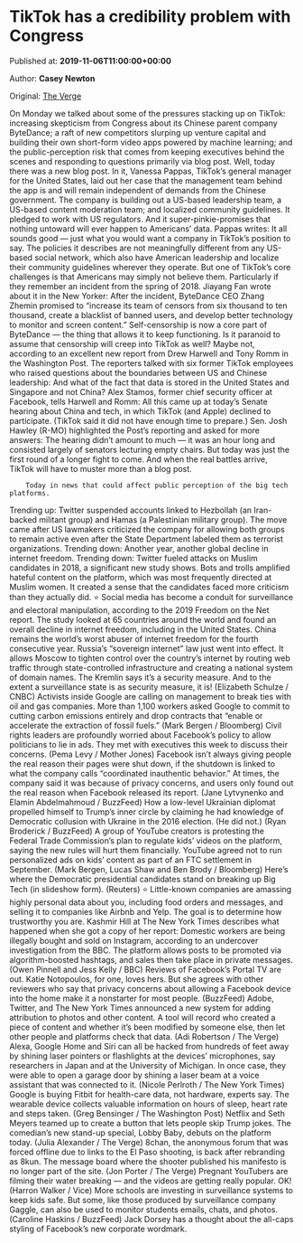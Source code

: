 
# TikTok has a credibility problem with Congress

Published at: **2019-11-06T11:00:00+00:00**

Author: **Casey Newton**

Original: [The Verge](https://www.theverge.com/interface/2019/11/6/20950007/tiktok-congress-hearing-josh-hawley-censorship-china)

On Monday we talked about some of the pressures stacking up on TikTok: increasing skepticism from Congress about its Chinese parent company ByteDance; a raft of new competitors slurping up venture capital and building their own short-form video apps powered by machine learning; and the public-perception risk that comes from keeping executives behind the scenes and responding to questions primarily via blog post.
Well, today there was a new blog post.
In it, Vanessa Pappas, TikTok’s general manager for the United States, laid out her case that the management team behind the app is and will remain independent of demands from the Chinese government. The company is building out a US-based leadership team, a US-based content moderation team; and localized community guidelines. It pledged to work with US regulators. And it super-pinkie-promises that nothing untoward will ever happen to Americans’ data. Pappas writes:
It all sounds good — just what you would want a company in TikTok’s position to say. The policies it describes are not meaningfully different from any US-based social network, which also have American leadership and localize their community guidelines wherever they operate.
But one of TikTok’s core challenges is that Americans may simply not believe them. Particularly if they remember an incident from the spring of 2018. Jiayang Fan wrote about it in the New Yorker:
After the incident, ByteDance CEO Zhang Zhemin promised to “increase its team of censors from six thousand to ten thousand, create a blacklist of banned users, and develop better technology to monitor and screen content.” Self-censorship is now a core part of ByteDance — the thing that allows it to keep functioning. Is it paranoid to assume that censorship will creep into TikTok as well?
Maybe not, according to an excellent new report from Drew Harwell and Tony Romm in the Washington Post. The reporters talked with six former TikTok employees who raised questions about the boundaries between US and Chinese leadership:
And what of the fact that data is stored in the United States and Singapore and not China? Alex Stamos, former chief security officer at Facebook, tells Harwell and Romm:
All this came up at today’s Senate hearing about China and tech, in which TikTok (and Apple) declined to participate. (TikTok said it did not have enough time to prepare.) Sen. Josh Hawley (R-MO) highlighted the Post’s reporting and asked for more answers:
The hearing didn’t amount to much — it was an hour long and consisted largely of senators lecturing empty chairs. But today was just the first round of a longer fight to come. And when the real battles arrive, TikTok will have to muster more than a blog post.

        Today in news that could affect public perception of the big tech platforms.
      
Trending up: Twitter suspended accounts linked to Hezbollah (an Iran-backed militant group) and Hamas (a Palestinian military group). The move came after US lawmakers criticized the company for allowing both groups to remain active even after the State Department labeled them as terrorist organizations.
Trending down: Another year, another global decline in internet freedom.
Trending down: Twitter fueled attacks on Muslim candidates in 2018, a significant new study shows. Bots and trolls amplified hateful content on the platform, which was most frequently directed at Muslim women. It created a sense that the candidates faced more criticism than they actually did.
⭐ Social media has become a conduit for surveillance and electoral manipulation, according to the 2019 Freedom on the Net report. The study looked at 65 countries around the world and found an overall decline in internet freedom, including in the United States. China remains the world’s worst abuser of internet freedom for the fourth consecutive year.
Russia’s “sovereign internet” law just went into effect. It allows Moscow to tighten control over the country’s internet by routing web traffic through state-controlled infrastructure and creating a national system of domain names. The Kremlin says it’s a security measure. And to the extent a surveillance state is as security measure, it is! (Elizabeth Schulze / CNBC)
Activists inside Google are calling on management to break ties with oil and gas companies. More than 1,100 workers asked Google to commit to cutting carbon emissions entirely and drop contracts that “enable or accelerate the extraction of fossil fuels.” (Mark Bergen / Bloomberg)
Civil rights leaders are profoundly worried about Facebook’s policy to allow politicians to lie in ads. They met with executives this week to discuss their concerns. (Pema Levy / Mother Jones)
Facebook isn’t always giving people the real reason their pages were shut down, if the shutdown is linked to what the company calls “coordinated inauthentic behavior.” At times, the company said it was because of privacy concerns, and users only found out the real reason when Facebook released its report. (Jane Lytvynenko and Elamin Abdelmahmoud / BuzzFeed)
How a low-level Ukrainian diplomat propelled himself to Trump’s inner circle by claiming he had knowledge of Democratic collusion with Ukraine in the 2016 election. (He did not.) (Ryan Broderick / BuzzFeed)
A group of YouTube creators is protesting the Federal Trade Commission’s plan to regulate kids’ videos on the platform, saying the new rules will hurt them financially. YouTube agreed not to run personalized ads on kids’ content as part of an FTC settlement in September. (Mark Bergen, Lucas Shaw and Ben Brody / Bloomberg)
Here’s where the Democratic presidential candidates stand on breaking up Big Tech (in slideshow form). (Reuters)
⭐ Little-known companies are amassing highly personal data about you, including food orders and messages, and selling it to companies like Airbnb and Yelp. The goal is to determine how trustworthy you are. Kashmir Hill at The New York Times describes what happened when she got a copy of her report:
Domestic workers are being illegally bought and sold on Instagram, according to an undercover investigation from the BBC. The platform allows posts to be promoted via algorithm-boosted hashtags, and sales then take place in private messages. (Owen Pinnell and Jess Kelly / BBC)
Reviews of Facebook’s Portal TV are out. Katie Notopoulos, for one, loves hers. But she agrees with other reviewers who say that privacy concerns about allowing a Facebook device into the home make it a nonstarter for most people. (BuzzFeed)
Adobe, Twitter, and The New York Times announced a new system for adding attribution to photos and other content. A tool will record who created a piece of content and whether it’s been modified by someone else, then let other people and platforms check that data. (Adi Robertson / The Verge)
Alexa, Google Home and Siri can all be hacked from hundreds of feet away by shining laser pointers or flashlights at the devices’ microphones, say researchers in Japan and at the University of Michigan. In once case, they were able to open a garage door by shining a laser beam at a voice assistant that was connected to it. (Nicole Perlroth / The New York Times)
Google is buying Fitbit for health-care data, not hardware, experts say. The wearable device collects valuable information on hours of sleep, heart rate and steps taken. (Greg Bensinger / The Washington Post)
Netflix and Seth Meyers teamed up to create a button that lets people skip Trump jokes. The comedian’s new stand-up special, Lobby Baby, debuts on the platform today. (Julia Alexander / The Verge)
8chan, the anonymous forum that was forced offline due to links to the El Paso shooting, is back after rebranding as 8kun. The message board where the shooter published his manifesto is no longer part of the site. (Jon Porter / The Verge)
Pregnant YouTubers are filming their water breaking — and the videos are getting really popular. OK! (Harron Walker / Vice)
More schools are investing in surveillance systems to keep kids safe. But some, like those produced by surveillance company Gaggle, can also be used to monitor students emails, chats, and photos. (Caroline Haskins / BuzzFeed)
Jack Dorsey has a thought about the all-caps styling of Facebook’s new corporate wordmark.
